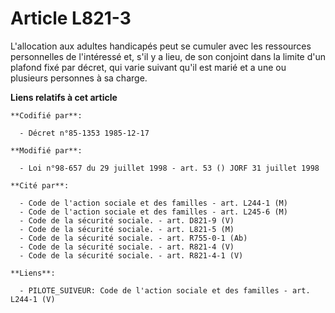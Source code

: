 # Article L821-3

L'allocation aux adultes handicapés peut se cumuler avec les ressources personnelles de l'intéressé et, s'il y a lieu, de son
conjoint dans la limite d'un plafond fixé par décret, qui varie suivant qu'il est marié et a une ou plusieurs personnes à sa
charge.

**Liens relatifs à cet article**

	**Codifié par**:

	  - Décret n°85-1353 1985-12-17

	**Modifié par**:

	  - Loi n°98-657 du 29 juillet 1998 - art. 53 () JORF 31 juillet 1998

	**Cité par**:

	  - Code de l'action sociale et des familles - art. L244-1 (M)
	  - Code de l'action sociale et des familles - art. L245-6 (M)
	  - Code de la sécurité sociale. - art. D821-9 (V)
	  - Code de la sécurité sociale. - art. L821-5 (M)
	  - Code de la sécurité sociale. - art. R755-0-1 (Ab)
	  - Code de la sécurité sociale. - art. R821-4 (V)
	  - Code de la sécurité sociale. - art. R821-4-1 (V)

	**Liens**:

	  - PILOTE_SUIVEUR: Code de l'action sociale et des familles - art. L244-1 (V)
